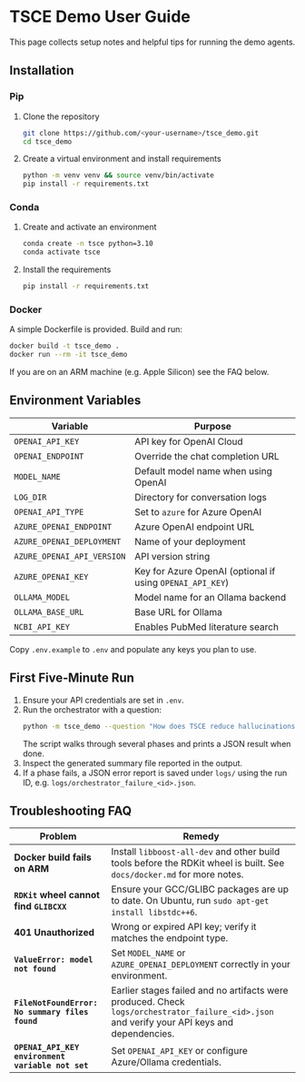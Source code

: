 # TSCE Demo User Guide

This page collects setup notes and helpful tips for running the demo agents.

## Installation

### Pip
1. Clone the repository
   ```bash
   git clone https://github.com/<your-username>/tsce_demo.git
   cd tsce_demo
   ```
2. Create a virtual environment and install requirements
   ```bash
   python -m venv venv && source venv/bin/activate
   pip install -r requirements.txt
   ```

### Conda
1. Create and activate an environment
   ```bash
   conda create -n tsce python=3.10
   conda activate tsce
   ```
2. Install the requirements
   ```bash
   pip install -r requirements.txt
   ```

### Docker
A simple Dockerfile is provided. Build and run:
```bash
docker build -t tsce_demo .
docker run --rm -it tsce_demo
```
If you are on an ARM machine (e.g. Apple Silicon) see the FAQ below.

## Environment Variables

| Variable | Purpose |
|----------|---------|
| `OPENAI_API_KEY` | API key for OpenAI Cloud |
| `OPENAI_ENDPOINT` | Override the chat completion URL |
| `MODEL_NAME` | Default model name when using OpenAI |
| `LOG_DIR` | Directory for conversation logs |
| `OPENAI_API_TYPE` | Set to `azure` for Azure OpenAI |
| `AZURE_OPENAI_ENDPOINT` | Azure OpenAI endpoint URL |
| `AZURE_OPENAI_DEPLOYMENT` | Name of your deployment |
| `AZURE_OPENAI_API_VERSION` | API version string |
| `AZURE_OPENAI_KEY` | Key for Azure OpenAI (optional if using `OPENAI_API_KEY`) |
| `OLLAMA_MODEL` | Model name for an Ollama backend |
| `OLLAMA_BASE_URL` | Base URL for Ollama |
| `NCBI_API_KEY` | Enables PubMed literature search |

Copy `.env.example` to `.env` and populate any keys you plan to use.

## First Five‑Minute Run

1. Ensure your API credentials are set in `.env`.
2. Run the orchestrator with a question:
   ```bash
   python -m tsce_demo --question "How does TSCE reduce hallucinations?"
   ```
   The script walks through several phases and prints a JSON result when done.
3. Inspect the generated summary file reported in the output.
4. If a phase fails, a JSON error report is saved under `logs/` using the
   run ID, e.g. `logs/orchestrator_failure_<id>.json`.

## Troubleshooting FAQ

| Problem | Remedy |
|---------|-------|
| **Docker build fails on ARM** | Install `libboost-all-dev` and other build tools before the RDKit wheel is built. See `docs/docker.md` for more notes. |
| **`RDKit` wheel cannot find `GLIBCXX`** | Ensure your GCC/GLIBC packages are up to date. On Ubuntu, run `sudo apt-get install libstdc++6`. |
| **401 Unauthorized** | Wrong or expired API key; verify it matches the endpoint type. |
| **`ValueError: model not found`** | Set `MODEL_NAME` or `AZURE_OPENAI_DEPLOYMENT` correctly in your environment. |
| **`FileNotFoundError: No summary files found`** | Earlier stages failed and no artifacts were produced. Check `logs/orchestrator_failure_<id>.json` and verify your API keys and dependencies. |
| **`OPENAI_API_KEY environment variable not set`** | Set `OPENAI_API_KEY` or configure Azure/Ollama credentials. |

